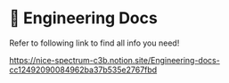 # 🚀 Engineering Docs

Refer to following link to find all info you need!

https://nice-spectrum-c3b.notion.site/Engineering-docs-cc12492090084962ba37b535e2767fbd
